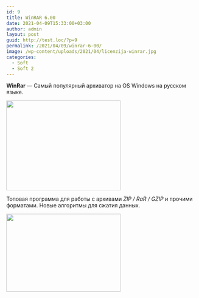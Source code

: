 ```yaml
---
id: 9
title: WinRAR 6.00
date: 2021-04-09T15:33:00+03:00
author: admin
layout: post
guid: http://test.loc/?p=9
permalink: /2021/04/09/winrar-6-00/
image: /wp-content/uploads/2021/04/licenzija-winrar.jpg
categories:
  - Soft
  - Soft 2
---
```

**WinRar** — Самый популярный архиватор на OS Windows на русском языке.

<img loading="lazy" class="size-medium wp-image-10 aligncenter" src="http://test.loc/wp-content/uploads/2021/04/licenzija-winrar-300x236.jpg" alt="" width="300" height="236" srcset="http://test.loc/wp-content/uploads/2021/04/licenzija-winrar-300x236.jpg 300w, http://test.loc/wp-content/uploads/2021/04/licenzija-winrar.jpg 470w" sizes="(max-width: 300px) 100vw, 300px" /> 

Топовая программа для работы с архивами _ZIP / RaR / GZIP_ и прочими форматами. Новые алгоритмы для сжатия данных.

<img loading="lazy" class="size-medium wp-image-11 aligncenter" src="http://test.loc/wp-content/uploads/2021/04/winrar-repack-300x205.jpg" alt="" width="300" height="205" srcset="http://test.loc/wp-content/uploads/2021/04/winrar-repack-300x205.jpg 300w, http://test.loc/wp-content/uploads/2021/04/winrar-repack.jpg 761w" sizes="(max-width: 300px) 100vw, 300px" />